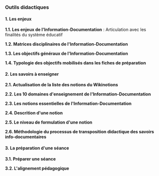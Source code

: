### Outils didactiques



#### 1. Les enjeux

**1.1. Les enjeux de l'Information-Documentation** : Articulation avec les finalités du système éducatif

**1.2. Matrices disciplinaires de l'Information-Documentation**

**1.3. Les objectifs généraux de l'Information-Documentation** 

**1.4. Typologie des objectifs mobilisés dans les fiches de préparation**


#### 2. Les savoirs à enseigner

**2.1. Actualisation de la liste des notions du Wikinotions**

**2.2. Les 10 domaines d'enseignement de l'Information-Documentation**

**2.3. Les notions essentielles de l'Information-Documentation**

**2.4. Descrition d'une notion**

**2.5. Le niveau de formulation d'une notion**

**2.6. Méthodologie du processus de transposition didactique des savoirs info-documentaires**

#### 3. La préparation d'une séance

**3.1. Préparer une séance**

**3.2. L'alignement pédagogique**

